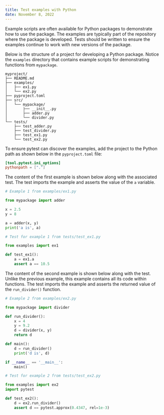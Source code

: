 ```yaml
---
title: Test examples with Python
date: November 8, 2022
---
```


Example scripts are often available for Python packages to demonstrate how to use the package. The examples are typically part of the repository where the package is developed. Tests should be written to ensure the examples continue to work with new versions of the package.

Below is the structure of a project for developing a Python package. Notice the `examples` directory that contains example scripts for demonstrating functions from `mypackage`.

```
myproject/
├── README.md
├── examples/
│   ├── ex1.py
│   └── ex2.py
├── pyproject.toml
├── src/
│   └── mypackage/
│       ├── __init__.py
│       ├── adder.py
│       └── divider.py
└── tests/
    ├── test_adder.py
    ├── test_divider.py
    ├── test_ex1.py
    └── test_ex2.py
```

To ensure pytest can discover the examples, add the project to the Python path as shown below in the `pyproject.toml` file:

```toml
[tool.pytest.ini_options]
pythonpath = ["."]
```

The content of the first example is shown below along with the associated test. The test imports the example and asserts the value of the `a` variable.

```python
# Example 1 from examples/ex1.py

from mypackage import adder

x = 2.5
y = 8

a = adder(x, y)
print('a is', a)
```

```python
# Test for example 1 from tests/test_ex1.py

from examples import ex1

def test_ex1():
    a = ex1.a
    assert a == 10.5
```

The content of the second example is shown below along with the test. Unlike the previous example, this example contains all its code within functions. The test imports the example and asserts the returned value of the `run_divider()` function.

```python
# Example 2 from examples/ex2.py

from mypackage import divider

def run_divider():
    x = 4
    y = 9.2
    d = divider(x, y)
    return d

def main():
    d = run_divider()
    print('d is', d)

if __name__ == '__main__':
    main()
```

```python
# Test for example 2 from tests/test_ex2.py

from examples import ex2
import pytest

def test_ex2():
    d = ex2.run_divider()
    assert d == pytest.approx(0.4347, rel=1e-3)
```

